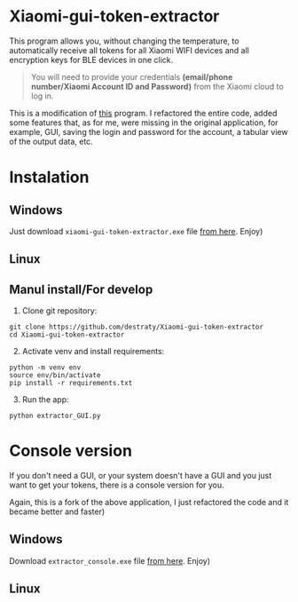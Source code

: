 # Xiaomi-gui-token-extractor

This program allows you, without changing the temperature, to automatically receive all tokens for all Xiaomi WIFI devices and all encryption keys for BLE devices in one click. 

>You will need to provide your credentials __(email/phone number/Xiaomi Account ID and Password)__ from the Xiaomi cloud to log in.

This is a modification of [this](https://github.com/PiotrMachowski/Xiaomi-cloud-tokens-extractor) program. I refactored the entire code, added some features that, as for me, were missing in the original application, for example, GUI, saving the login and password for the account, a tabular view of the output data, etc.

# Instalation
## Windows
Just download ```xiaomi-gui-token-extractor.exe``` file [from here](https://github.com/destraty/Xiaomi-gui-token-extractor/releases/latest). Enjoy)
## Linux

## Manul install/For develop
1. Clone git repository:
```shell
git clone https://github.com/destraty/Xiaomi-gui-token-extractor
cd Xiaomi-gui-token-extractor
```
2. Activate venv and install requirements:
```shell
python -m venv env
source env/bin/activate
pip install -r requirements.txt
```
3. Run the app:
```shell
python extractor_GUI.py
```

# Console version
If you don't need a GUI, or your system doesn't have a GUI and you just want to get your tokens, there is a console version for you. 

Again, this is a fork of the above application, I just refactored the code and it became better and faster)

## Windows
Download ```extractor_console.exe``` file [from here](https://github.com/destraty/Xiaomi-gui-token-extractor/releases/latest). Enjoy)

## Linux
